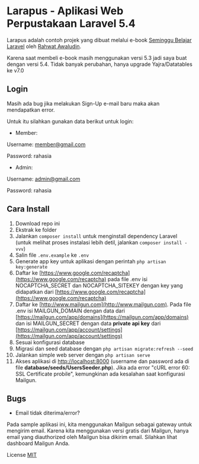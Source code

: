 # Larapus - Aplikasi Web Perpustakaan Laravel 5.4
Larapus adalah contoh projek yang dibuat melalui e-book [Seminggu Belajar Laravel](https://leanpub.com/seminggubelajarlaravel) oleh [Rahwat Awaludin](http://facebook.com/rahmat.awaludin).

Karena saat membeli e-book masih menggunakan versi 5.3 jadi saya buat dengan versi 5.4.
Tidak banyak perubahan, hanya upgrade Yajra/Datatables ke v7.0

## Login
Masih ada bug jika melakukan Sign-Up e-mail baru maka akan mendapatkan error.

Untuk itu silahkan gunakan data berikut untuk login:

- Member:

Username: member@gmail.com

Password: rahasia

- Admin:

Username: admin@gmail.com

Password: rahasia

## Cara Install
1. Download repo ini
2. Ekstrak ke folder
3. Jalankan `composer install` untuk menginstall dependency Laravel (untuk melihat proses instalasi lebih detil, jalankan `composer install -vvv`)
4. Salin file `.env.example` ke `.env`
5. Generate app key untuk aplikasi dengan perintah `php artisan key:generate`
6. Daftar ke [https://www.google.com/recaptcha](https://www.google.com/recaptcha) pada file .env isi NOCAPTCHA_SECRET dan NOCAPTCHA_SITEKEY dengan key yang didapatkan dari [https://www.google.com/recaptcha](https://www.google.com/recaptcha)
7. Daftar ke [http://www.mailgun.com](http://www.mailgun.com). Pada file .env isi MAILGUN_DOMAIN dengan data dari [https://mailgun.com/app/domains](https://mailgun.com/app/domains) dan isi MAILGUN_SECRET dengan data __private api key__ dari [https://mailgun.com/app/account/settings](https://mailgun.com/app/account/settings)
8. Sesuai konfigurasi database
9. Migrasi dan seed database dengan `php artisan migrate:refresh --seed`  
10. Jalankan simple web server dengan `php artisan serve`
11. Akses aplikasi di [http://localhost:8000](http://localhost:8000) (username dan password ada di file __database/seeds/UsersSeeder.php__). Jika ada error "cURL error 60: SSL Certificate probile", kemungkinan ada kesalahan saat konfigurasi Mailgun.

## Bugs
- Email tidak diterima/error?

Pada sample aplikasi ini, kita menggunakan Mailgun sebagai gateway untuk mengirim email. Karena kita menggunakan versi gratis dari Mailgun, hanya email yang diauthorized oleh Mailgun bisa dikirim email. Silahkan lihat dashboard Mailgun Anda.

License [MIT](http://opensource.org/licenses/MIT)
